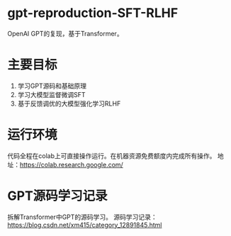 # gpt-reproduction-SFT-RLHF
OpenAI GPT的复现，基于Transformer。

# 主要目标
1. 学习GPT源码和基础原理
2. 学习大模型监督微调SFT
3. 基于反馈调优的大模型强化学习RLHF

# 运行环境
代码全程在colab上可直接操作运行。在机器资源免费额度内完成所有操作。
地址：https://colab.research.google.com/

# GPT源码学习记录
拆解Transformer中GPT的源码学习。
源码学习记录：https://blog.csdn.net/xm415/category_12891845.html